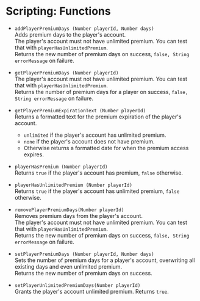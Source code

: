 Scripting: Functions
====================


* `addPlayerPremiumDays (Number playerId, Number days)`    
	Adds premium days to the player's account.  
	The player's account must not have unlimited premium. You can test that with `playerHasUnlimitedPremium`.  
	Returns the new number of premium days on success, `false, String errorMessage` on failure.

* `getPlayerPremiumDays (Number playerId)`  
	The player's account must not have unlimited premium. You can test that with `playerHasUnlimitedPremium`.  
	Returns the number of premium days for a player on success, `false, String errorMessage` on failure.

* `getPlayerPremiumExpirationText (Number playerId)`  
	Returns a formatted text for the premium expiration of the player's account.
	* `unlimited` if the player's account has unlimited premium.
	* `none` if the player's account does not have premium.
	* Otherwise returns a formatted date for when the premium access expires.
	
* `playerHasPremium (Number playerId)`  
	Returns `true` if the player's account has premium, `false` otherwise.
	
* `playerHasUnlimitedPremium (Number playerId)`  
	Returns `true` if the player's account has unlimited premium, `false` otherwise.
	
* `removePlayerPremiumDays(Number playerId)`  
	Removes premium days from the player's account.  
	The player's account must not have unlimited premium. You can test that with `playerHasUnlimitedPremium`.  
	Returns the new number of premium days on success, `false, String errorMessage` on failure.
	
* `setPlayerPremiumDays (Number playerId, Number days)`  
	Sets the number of premium days for a player's account, overwriting all existing days and even unlimited premium.  
	Returns the new number of premium days on success.

* `setPlayerUnlimitedPremiumDays(Number playerId)`  
	Grants the player's account unlimited premium.
	Returns `true`.
